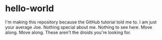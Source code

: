 # hello-world
I'm making this repository because the GitHub tutorial told me to.
I am just your average Joe.  Nothing special about me.  Nothing to see here.  Move along.  Move along.  These aren't the droids you're looking for.
